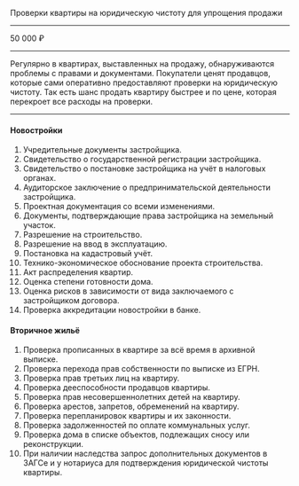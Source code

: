 Проверки квартиры на юридическую чистоту для упрощения продажи

----

50 000 ₽

----

Регулярно в квартирах, выставленных на продажу, обнаруживаются проблемы с правами и документами. Покупатели ценят продавцов, которые сами оперативно предоставляют проверки на юридическую чистоту. Так есть шанс продать квартиру быстрее и по цене, которая перекроет все расходы на проверки.

----

#### Новостройки

1. Учредительные документы застройщика.
2. Свидетельство о государственной регистрации застройщика.
3. Свидетельство о постановке застройщика на учёт в налоговых органах.
4. Аудиторское заключение о предпринимательской деятельности застройщика.
5. Проектная документация со всеми изменениями.
6. Документы, подтверждающие права застройщика на земельный участок.
7. Разрешение на строительство.
8. Разрешение на ввод в эксплуатацию.
9. Постановка на кадастровый учёт.
10. Технико-экономическое обоснование проекта строительства.
11. Акт распределения квартир.
12. Оценка степени готовности дома.
13. Оценка рисков в зависимости от вида заключаемого с застройщиком договора.
14. Проверка аккредитации новостройки в банке.

#### Вторичное жильё

1. Проверка прописанных в квартире за всё время в архивной выписке.
2. Проверка перехода прав собственности по выписке из ЕГРН.
3. Проверка прав третьих лиц на квартиру.
4. Проверка дееспособности продавцов квартиры.
5. Проверка прав несовершеннолетних детей на квартиру.
6. Проверка арестов, запретов, обременений на квартиру.
7. Проверка перепланировок квартиры и их законности.
8. Проверка задолженностей по оплате коммунальных услуг.
9. Проверка дома в списке объектов, подлежащих сносу или реконструкции.
10. При наличии наследства запрос дополнительных документов в ЗАГСе и у нотариуса для подтверждения юридической чистоты квартиры.
